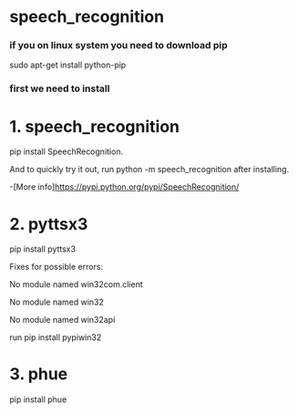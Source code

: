 # speech_recognition
### if you on linux system you need to download pip 
sudo apt-get install python-pip

### first we need to install 

# 1. speech_recognition
pip install SpeechRecognition.

And to quickly try it out, run python -m speech_recognition after installing.

-[More info]https://pypi.python.org/pypi/SpeechRecognition/
# 2. pyttsx3
pip install pyttsx3

Fixes for possible errors:

No module named win32com.client

No module named win32

No module named win32api

run pip install pypiwin32 


# 3. phue 
pip install phue
